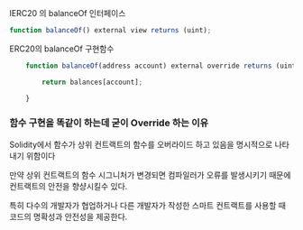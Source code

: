 IERC20 의 balanceOf 인터페이스
```js
function balanceOf() external view returns (uint);
```

ERC20의 balanceOf 구현함수
```js
    function balanceOf(address account) external override returns (uint) {

        return balances[account];

    }
```

### 함수 구현을 똑같이 하는데 굳이 Override 하는 이유

Solidity에서 함수가 상위 컨트랙트의 함수를 오버라이드 하고 있음을 명시적으로 나타내기 위함이다

만약 상위 컨트랙트의 함수 시그니처가 변경되면 컴파일러가 오류를 발생시키기 때문에 컨트랙트의 안전을 향샹시킬수 있다.

특히 다수의 개발자가 협업하거나 다른 개발자가 작성한 스마트 컨트랙트를 사용할 때 코드의 명확성과 안전성을 제공한다.